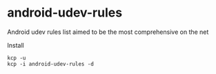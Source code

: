 # android-udev-rules
Android udev rules list aimed to be the most comprehensive on the net 

Install

```shell
kcp -u
kcp -i android-udev-rules -d
```
